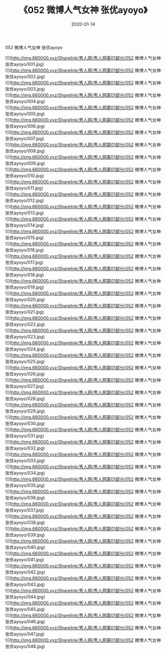 ﻿---
layout: post
title:  《052 微博人气女神 张优ayoyo》
date:   2020-01-14
img: http://img.660000.xyz/Sharelink/秀人网/秀人网第01部分/052 微博人气女神 张优ayoyo/000.jpg
categories: [美女, 清纯, 唯美]
---

052 微博人气女神 张优ayoyo

  ![](http://img.660000.xyz/Sharelink/秀人网/秀人网第01部分/052 微博人气女神 张优ayoyo/001.jpg) <br> ![](http://img.660000.xyz/Sharelink/秀人网/秀人网第01部分/052 微博人气女神 张优ayoyo/002.jpg) <br> ![](http://img.660000.xyz/Sharelink/秀人网/秀人网第01部分/052 微博人气女神 张优ayoyo/003.jpg) <br> ![](http://img.660000.xyz/Sharelink/秀人网/秀人网第01部分/052 微博人气女神 张优ayoyo/004.jpg) <br> ![](http://img.660000.xyz/Sharelink/秀人网/秀人网第01部分/052 微博人气女神 张优ayoyo/005.jpg) <br> ![](http://img.660000.xyz/Sharelink/秀人网/秀人网第01部分/052 微博人气女神 张优ayoyo/006.jpg) <br> ![](http://img.660000.xyz/Sharelink/秀人网/秀人网第01部分/052 微博人气女神 张优ayoyo/007.jpg) <br> ![](http://img.660000.xyz/Sharelink/秀人网/秀人网第01部分/052 微博人气女神 张优ayoyo/008.jpg) <br> ![](http://img.660000.xyz/Sharelink/秀人网/秀人网第01部分/052 微博人气女神 张优ayoyo/009.jpg) <br> ![](http://img.660000.xyz/Sharelink/秀人网/秀人网第01部分/052 微博人气女神 张优ayoyo/010.jpg) <br> ![](http://img.660000.xyz/Sharelink/秀人网/秀人网第01部分/052 微博人气女神 张优ayoyo/011.jpg) <br> ![](http://img.660000.xyz/Sharelink/秀人网/秀人网第01部分/052 微博人气女神 张优ayoyo/012.jpg) <br> ![](http://img.660000.xyz/Sharelink/秀人网/秀人网第01部分/052 微博人气女神 张优ayoyo/013.jpg) <br> ![](http://img.660000.xyz/Sharelink/秀人网/秀人网第01部分/052 微博人气女神 张优ayoyo/014.jpg) <br> ![](http://img.660000.xyz/Sharelink/秀人网/秀人网第01部分/052 微博人气女神 张优ayoyo/015.jpg) <br> ![](http://img.660000.xyz/Sharelink/秀人网/秀人网第01部分/052 微博人气女神 张优ayoyo/016.jpg) <br> ![](http://img.660000.xyz/Sharelink/秀人网/秀人网第01部分/052 微博人气女神 张优ayoyo/017.jpg) <br> ![](http://img.660000.xyz/Sharelink/秀人网/秀人网第01部分/052 微博人气女神 张优ayoyo/018.jpg) <br> ![](http://img.660000.xyz/Sharelink/秀人网/秀人网第01部分/052 微博人气女神 张优ayoyo/019.jpg) <br> ![](http://img.660000.xyz/Sharelink/秀人网/秀人网第01部分/052 微博人气女神 张优ayoyo/020.jpg) <br> ![](http://img.660000.xyz/Sharelink/秀人网/秀人网第01部分/052 微博人气女神 张优ayoyo/021.jpg) <br> ![](http://img.660000.xyz/Sharelink/秀人网/秀人网第01部分/052 微博人气女神 张优ayoyo/022.jpg) <br> ![](http://img.660000.xyz/Sharelink/秀人网/秀人网第01部分/052 微博人气女神 张优ayoyo/023.jpg) <br> ![](http://img.660000.xyz/Sharelink/秀人网/秀人网第01部分/052 微博人气女神 张优ayoyo/024.jpg) <br> ![](http://img.660000.xyz/Sharelink/秀人网/秀人网第01部分/052 微博人气女神 张优ayoyo/025.jpg) <br> ![](http://img.660000.xyz/Sharelink/秀人网/秀人网第01部分/052 微博人气女神 张优ayoyo/026.jpg) <br> ![](http://img.660000.xyz/Sharelink/秀人网/秀人网第01部分/052 微博人气女神 张优ayoyo/027.jpg) <br> ![](http://img.660000.xyz/Sharelink/秀人网/秀人网第01部分/052 微博人气女神 张优ayoyo/028.jpg) <br> ![](http://img.660000.xyz/Sharelink/秀人网/秀人网第01部分/052 微博人气女神 张优ayoyo/029.jpg) <br> ![](http://img.660000.xyz/Sharelink/秀人网/秀人网第01部分/052 微博人气女神 张优ayoyo/030.jpg) <br> ![](http://img.660000.xyz/Sharelink/秀人网/秀人网第01部分/052 微博人气女神 张优ayoyo/031.jpg) <br> ![](http://img.660000.xyz/Sharelink/秀人网/秀人网第01部分/052 微博人气女神 张优ayoyo/032.jpg) <br> ![](http://img.660000.xyz/Sharelink/秀人网/秀人网第01部分/052 微博人气女神 张优ayoyo/033.jpg) <br> ![](http://img.660000.xyz/Sharelink/秀人网/秀人网第01部分/052 微博人气女神 张优ayoyo/034.jpg) <br> ![](http://img.660000.xyz/Sharelink/秀人网/秀人网第01部分/052 微博人气女神 张优ayoyo/035.jpg) <br> ![](http://img.660000.xyz/Sharelink/秀人网/秀人网第01部分/052 微博人气女神 张优ayoyo/036.jpg) <br> ![](http://img.660000.xyz/Sharelink/秀人网/秀人网第01部分/052 微博人气女神 张优ayoyo/037.jpg) <br> ![](http://img.660000.xyz/Sharelink/秀人网/秀人网第01部分/052 微博人气女神 张优ayoyo/038.jpg) <br> ![](http://img.660000.xyz/Sharelink/秀人网/秀人网第01部分/052 微博人气女神 张优ayoyo/039.jpg) <br> ![](http://img.660000.xyz/Sharelink/秀人网/秀人网第01部分/052 微博人气女神 张优ayoyo/040.jpg) <br> ![](http://img.660000.xyz/Sharelink/秀人网/秀人网第01部分/052 微博人气女神 张优ayoyo/041.jpg) <br> ![](http://img.660000.xyz/Sharelink/秀人网/秀人网第01部分/052 微博人气女神 张优ayoyo/042.jpg) <br> ![](http://img.660000.xyz/Sharelink/秀人网/秀人网第01部分/052 微博人气女神 张优ayoyo/043.jpg) <br> ![](http://img.660000.xyz/Sharelink/秀人网/秀人网第01部分/052 微博人气女神 张优ayoyo/044.jpg) <br> ![](http://img.660000.xyz/Sharelink/秀人网/秀人网第01部分/052 微博人气女神 张优ayoyo/045.jpg) <br> ![](http://img.660000.xyz/Sharelink/秀人网/秀人网第01部分/052 微博人气女神 张优ayoyo/046.jpg) <br> ![](http://img.660000.xyz/Sharelink/秀人网/秀人网第01部分/052 微博人气女神 张优ayoyo/047.jpg) <br> ![](http://img.660000.xyz/Sharelink/秀人网/秀人网第01部分/052 微博人气女神 张优ayoyo/048.jpg) <br>